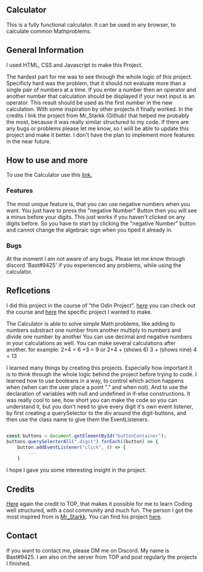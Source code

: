 <!-- Project Title and Subtitle explaining it in one sentence -->
## Calculator
<!-- Description: -->
<!--    what does this project -->
This is a fully functional calculator. It can be used in any browser,
to calculate common Mathproblems.
<!--    what technologies I used -->
## General Information

I used HTML, CSS and Javascript to make this Project.
<!--    challenges faced and future implementations -->
The hardest part for me was to see through the whole logic of this project. Specificly hard was
the problem, that it should not evaluate more than a single pair of numbers at a time. 
If you enter a number then an operator and another number that calculation should be displayed 
if your next input is an operator. This result should be used as the first number in the new calculation.
With some inspiration by other projects it finally worked. In the credits I link the project from
Mr_Starkk (Github) that helped me probably the most, because it was really similar structured to my code.
If there are any bugs or problems please let me know, so I wiill be able to update this project and make
it better.
I don't have the plan to implement more features in the near future. 

<!-- Optional: Table if the README is very long -->
<!-- If it is an app: how to install -->
<!-- How to Use: -->
## How to use and more
To use the Calculator use this [link.]()
<!--    Demo: -->

<!--    Features that stand out: -->
### Features
The most unique feature is, that you can use negative numbers when you want. You 
just have to press the "negative Number" Button then you will see a minus before your digits. 
This just works if you haven't clicked on any digits before. So you have to start by clicking the 
"negative Number" button and cannot change the algebraic sign when you tiped it already in.
<!--    Known Bugs -->
### Bugs
At the moment I am not aware of any bugs. Please let me know through discord 'Bast#9425' if you 
experienced any problems, while using the calculator.
<!-- Reflections: -->
## Reflcetions
<!-- 1.) Why did I make this project and what was my motivation: -->
I did this project in the course of "the Odin Project". [here]() you can check out the
course and [here]() the specific project I wanted to make.
<!-- 2.) What problem does it solve? -->
The Calculator is able to solve simple Math problems, like
    adding to numbers 
    substract one number from another
    multiply to numbers
    and divide one number by another
You can use decimal and negative numbers in your calculations as well.
You can make several calculations after another. 
    for example: 2+4 = 6  +3 = 9
                or 2+4 + (shows 6) 3 + (shows nine) 4 = 13
<!-- 3.) What did I learn?  -->
I learned many things by creating this projects. Especially how important it is to
think through the whole logic behind the project before trying to code.
I learned how to use booleans in a way, to control which action happens when (when can the user 
place a point "." and when not).
And to use the declaration of variables with null and undefined in if-else constructions.
It was really cool to see, how short you can make the code so you can understand it, but
you don't need to give every digit it's own event listener, by first creating a querySelector
to the div around the digit-buttons, and then use the class name to give them the EventListeners.

```javascript

const buttons = document.getElementById("buttonContainer");
buttons.querySelectorAll(".digit").forEach((button) => {
    button.addEventListener("click", () => { 
        ...
    }

```

I hope I gave you some interesting insight in the project.

## Credits
<!-- Credits: -->
[Here]() again the credit to TOP, that makes it possible for me to learn Coding well structured, with a cool community and much fun.
The person I got the most inspired from is [Mr_Starkk](https://github.com/Mr-Starkk/). 
You can find his project [here](https://mr-starkk.github.io/Calculator/).

<!-- Badge: and Contact -->
## Contact
If you want to contact me, please DM me on Discord. My name is Bast#9425.
I am also on the server from TOP and post regularly the projects I finished.
<!-- if you have an opensource licence -->